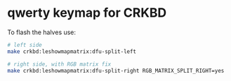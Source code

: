 # qwerty keymap for CRKBD

To flash the halves use:

```bash
# left side
make crkbd:leshowmapmatrix:dfu-split-left

# right side, with RGB matrix fix
make crkbd:leshowmapmatrix:dfu-split-right RGB_MATRIX_SPLIT_RIGHT=yes
```
